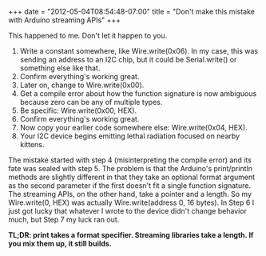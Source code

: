 ﻿+++
date = "2012-05-04T08:54:48-07:00"
title = "Don't make this mistake with Arduino streaming APIs"
+++



This happened to me. Don't let it happen to you.

  1. Write a constant somewhere, like Wire.write(0x06). In my case, this was sending an address to an I2C chip, but it could be Serial.write() or something else like that.
  2. Confirm everything's working great.
  3. Later on, change to Wire.write(0x00).
  4. Get a compile error about how the function signature is now ambiguous because zero can be any of multiple types.
  5. Be specific: Wire.write(0x00, HEX).
  6. Confirm everything's working great.
  7. Now copy your earlier code somewhere else: Wire.write(0x04, HEX).
  8. Your I2C device begins emitting lethal radiation focused on nearby kittens.

The mistake started with step 4 (misinterpreting the compile error) and its
fate was sealed with step 5. The problem is that the Arduino's print/println
methods are slightly different in that they take an optional format argument
as the second parameter if the first doesn't fit a single function signature.
The streaming APIs, on the other hand, take a pointer and a length. So my
Wire.write(0, HEX) was actually Wire.write(address 0, 16 bytes). In Step 6 I
just got lucky that whatever I wrote to the device didn't change behavior
much, but Step 7 my luck ran out.

**TL;DR: print takes a format specifier. Streaming libraries take a length. If you mix them up, it still builds.**

